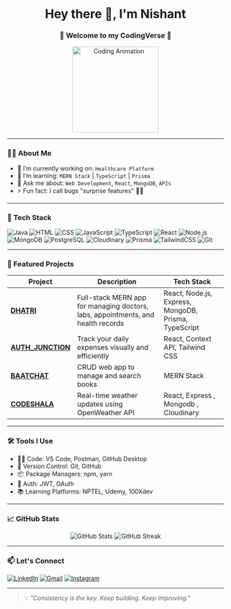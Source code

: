 <h1 align="center">Hey there 👋, I'm Nishant </h1>
<h3 align="center">🚀 Welcome to my CodingVerse 🌌</h3>

<p align="center">
  <img src="https://media.giphy.com/media/qgQUggAC3Pfv687qPC/giphy.gif" width="200" alt="Coding Animation" />
</p>

---

### 👨‍💻 About Me

- 🔭 I’m currently working on: `Healthcare Platform`
- 🌱 I’m learning: `MERN Stack` | `TypeScript` | `Prisma`
- 💬 Ask me about: `Web Development`, `React`, `MongoDB`, `APIs`
- ⚡ Fun fact: I call bugs "surprise features" 🐞✨

---

### 🧰 Tech Stack

![Java](https://img.shields.io/badge/Java-ED8B00?style=for-the-badge&logo=openjdk&logoColor=white)
![HTML](https://img.shields.io/badge/HTML5-e34c26?style=for-the-badge&logo=html5&logoColor=white)
![CSS](https://img.shields.io/badge/CSS3-264de4?style=for-the-badge&logo=css3&logoColor=white)
![JavaScript](https://img.shields.io/badge/JavaScript-F7DF1E?style=for-the-badge&logo=javascript&logoColor=black)
![TypeScript](https://img.shields.io/badge/TypeScript-007ACC?style=for-the-badge&logo=typescript&logoColor=white)
![React](https://img.shields.io/badge/React-61DAFB?style=for-the-badge&logo=react&logoColor=black)
![Node.js](https://img.shields.io/badge/Node.js-339933?style=for-the-badge&logo=nodedotjs&logoColor=white)
![MongoDB](https://img.shields.io/badge/MongoDB-4ea94b?style=for-the-badge&logo=mongodb&logoColor=white)
![PostgreSQL](https://img.shields.io/badge/PostgreSQL-316192?style=for-the-badge&logo=postgresql&logoColor=white)
![Cloudinary](https://img.shields.io/badge/Cloudinary-3448C5?style=for-the-badge&logo=cloudinary&logoColor=white)
![Prisma](https://img.shields.io/badge/Prisma-2D3748?style=for-the-badge&logo=prisma&logoColor=white)
![TailwindCSS](https://img.shields.io/badge/TailwindCSS-06B6D4?style=for-the-badge&logo=tailwindcss&logoColor=white)
![Git](https://img.shields.io/badge/Git-F05032?style=for-the-badge&logo=git&logoColor=white)


---

### 📂 Featured Projects

| Project | Description | Tech Stack |
|--------|-------------|------------|
| **[DHATRI](https://github.com/nishantchahar07/team-hack.git)** | Full-stack MERN app for managing doctors, labs, appointments, and health records | React, Node.js, Express, MongoDB, Prisma, TypeScript |
| **[AUTH_JUNCTION]()** | Track your daily expenses visually and efficiently | React, Context API, Tailwind CSS |
| **[BAATCHAT](https://github.com/nishantchahar07/Baatchat.git)** | CRUD web app to manage and search books | MERN Stack |
| **[CODESHALA](https://github.com/nishantchahar07/codeshala.git)** | Real-time weather updates using OpenWeather API | React, Express , Mongodb , Cloudinary |

---

### 🛠️ Tools I Use

- 🧑‍💻 Code: VS Code, Postman, GitHub Desktop
- 🔄 Version Control: Git, GitHub
- 📦 Package Managers: npm, yarn
- 🔐 Auth: JWT, OAuth
- 📚 Learning Platforms: NPTEL, Udemy, 100Xdev

---

### 📈 GitHub Stats

<p align="center">
  <img src="https://github-readme-stats.vercel.app/api?username=nishantchahar07&show_icons=true&theme=radical" alt="GitHub Stats" />
  <img src="https://github-readme-streak-stats.herokuapp.com/?user=nishantchahar07&theme=radical" alt="GitHub Streak" />
</p>

---

### 📫 Let's Connect

[![LinkedIn](https://img.shields.io/badge/LinkedIn-blue?style=for-the-badge&logo=linkedin&logoColor=white)](https://www.linkedin.com/in/nishant-chahar-a0b505290/)
[![Gmail](https://img.shields.io/badge/Gmail-D14836?style=for-the-badge&logo=gmail&logoColor=white)](mailto:nishantchahar20@gmail.com)
[![Instagram](https://img.shields.io/badge/Instagram-E4405F?style=for-the-badge&logo=instagram&logoColor=white)](https://instagram.com/nishantchahar07)


---

> 💡 *"Consistency is the key. Keep building. Keep improving."*

